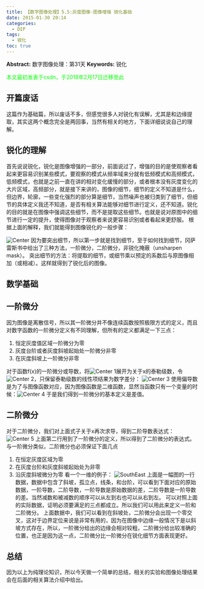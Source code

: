 ```yaml
---
title: 【数字图像处理】5.5:灰度图像-图像增强 锐化基础
date: 2015-01-30 20:14
categories:
  - DIP
tags:
  - 锐化
toc: true
---
```

**Abstract:** 数字图像处理：第31天
**Keywords:** 锐化
<!--more-->
<font color="00FF00">本文最初发表于csdn，于2018年2月17日迁移至此</font>
## 开篇废话
这篇作为基础篇，所以废话不多，但感觉很多人对锐化有误解，尤其是和边缘提取，其实这两个概念完全是两回事，当然有相关的地方，下面详细说说自己的理解。
## 锐化的理解
首先说说锐化，锐化是图像增强的一部分，前面说过了，增强的目的是使观察者看起来更容易识别某些模式，要观察的模式从频率域来分就有低频模式和高频模式，低频模式，也就是之前一直在讲的相对变化缓慢的部分，或者根本没有灰度变化的大片区域，高频部分，就是接下来讲的，图像的细节，细节的定义不知道是什么，但边界，轮廓，一些变化强烈的部分算是细节，当然噪声也被归类到了细节，但细节的具体定义我还不知道，是否有相关算法能够对细节进行定义，还不知道。锐化的目的就是在图像中强调这些细节，而不是提取这些细节。也就是说对原图中的细节进行一定的提升，使得图像对于观察者来说更容易识别或者看起来更舒服。
根据上面的解释，我们就能得到图像锐化的一般步骤：

![Center][]
因为要突出细节，所以第一步就是找到细节，至于如何找到细节，冈萨雷斯书中给出了三种方法，一阶微分，二阶微分，非锐化掩蔽（unsharpen mask）。
突出细节的方法：将提取的细节，或细节乘以预定的系数后与原图像相加（或相减）。这样就得到了锐化后的图像。

## 数学基础
## 一阶微分
因为图像是离散信号，所以其一阶微分并不像连续函数按照极限方式的定义，而且对数字函数的一阶微分定义有不同理解，但所有的定义都满足一下三点：
1. 恒定灰度值区域一阶微分为零
2. 灰度台阶或者灰度斜坡起始处一阶微分非零
3. 在灰度斜坡上一阶微分非零


对于函数f(x)的一阶微分或导数，将![Center 1][]展开为关于x的泰勒级数，令![Center 2][]，只保留泰勒级数的线性项结果为数字差分：
![Center 3][]
使用偏导数是为了与图像函数对应，因为图像函数是二维函数，显然当函数只有一个变量的时候：![Center 4][]
于是我们得到一阶微分的基本定义是差值。
## 二阶微分
对于二阶微分，我们对上面式子关于x再次求导，得到二阶导数表达式：
![Center 5][]
上面第二行用到了一阶微分的定义，所以得到了二阶微分的表达式。
与一阶微分类似，二阶微分也必须保证下面几点

1. 在恒定灰度区域为零
2. 在灰度台阶和灰度斜坡起始处为非零
3. 沿灰度斜坡微分为零
看一个一维的例子：
![SouthEast][]
上面是一幅图的一行数据，数据中包含了斜坡，孤立点，线条，和台阶，可以看到下面对应的原始数据，一阶导数，二阶导数，一阶导数是原始数据的差，二阶导数是一阶导数的差。当然减数和被减数的顺序可以从左到右也可以从右到左。
可以对照上面的实际数据，证明必须要满足的三点都成立。所以我们可以用此来定义一阶和二阶微分。
上面数据中，我们可以看到在斜坡处，二阶微分会出现一个零交叉，这对于边界定位来说是非常有用的，因为在图像中边缘一般情况下是以斜坡方式存在，所以，一阶微分给出的边缘会相对较粗，二阶微分给出较准确的位置，也正是因为这一点，二阶微分比一阶微分在锐化细节方面表现更好。
## 总结
因为以上为纯理论知识，所以今天做一个简单的总结，相关的实验和图像处理结果会在后面的相关算法介绍中给出。


[Center]: ./20150130185806042.jpg
[Center 1]: ./20150130194154768.png
[Center 2]: ./20150130194251022.png
[Center 3]: ./20150130194435093.png
[Center 4]: ./20150130194538192.png
[Center 5]: ./20150130195409342.png
[SouthEast]: ./20150130200223411.png





